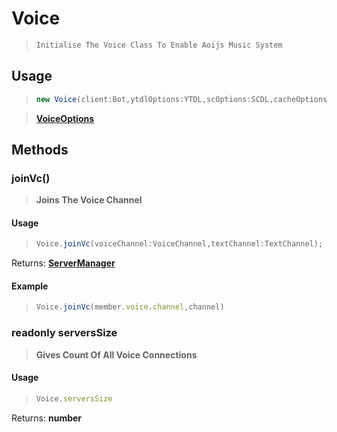 # Voice 

> ```js
> Initialise The Voice Class To Enable Aoijs Music System 
>```
## Usage 
>```ts
>new Voice(client:Bot,ytdlOptions:YTDL,scOptions:SCDL,cacheOptions:CacheOptions)

>**[VoiceOptions](../options/voiceOptions.md)**
## Methods 
### joinVc() 
>**Joins The Voice Channel** 
#### Usage 
>```typescript
> Voice.joinVc(voiceChannel:VoiceChannel,textChannel:TextChannel); 
>```

Returns: **[ServerManager](serverManager.md)**
#### Example
>```js
> Voice.joinVc(member.voice.channel,channel) 
>``` 
### readonly serversSize 
>**Gives Count Of All Voice Connections** 
#### Usage 
>```typescript
> Voice.serversSize 
>```

Returns: **number**